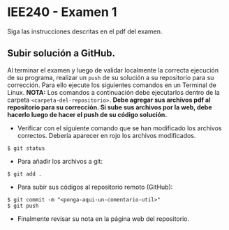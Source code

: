 # IEE240 - Examen 1 

Siga las instrucciones descritas en el pdf del examen.

## Subir solución a GitHub.
Al terminar el examen y luego de validar localmente la correcta ejecución de su programa, realizar un `push` de su solución a su repositorio para su corrección. Para ello ejecute los siguientes comandos en un Terminal de Linux. **NOTA:** Los comandos a continuación debe ejecutarlos dentro de la carpeta `<carpeta-del-repositorio>`. **Debe agregar sus archivos pdf al repositorio para su corrección. Si sube sus archivos por la web, debe hacerlo luego de hacer el push de su código solución.**

- Verificar con el siguiente comando que se han modificado los archivos correctos. Debería aparecer en rojo los archivos modificados.
```
$ git status
```
- Para añadir los archivos a git:
```
$ git add .
```
- Para subir sus códigos al repositorio remoto (GitHub):
```
$ git commit -m "<ponga-aqui-un-comentario-util>"
$ git push
```
- Finalmente revisar su nota en la página web del repositorio.
